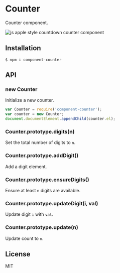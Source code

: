 # Counter

  Counter component.

  ![js apple style countdown counter component](http://f.cl.ly/items/2z262b1p0o2O08381N25/Screen%20Shot%202012-08-12%20at%205.42.56%20PM.png)

## Installation

```
$ npm i component-counter
```

## API

### new Counter

Initialize a new counter.

```js
var Counter = require('component-counter');
var counter = new Counter;
document.documentElement.appendChild(counter.el);
```


### Counter.prototype.digits(n)

Set the total number of digits to `n`.


### Counter.prototype.addDigit()

Add a digit element.


### Counter.prototype.ensureDigits()

Ensure at least `n` digits are available.


### Counter.prototype.updateDigit(i, val)

Update digit `i` with `val`.


### Counter.prototype.update(n)

Update count to `n`.


## License

  MIT